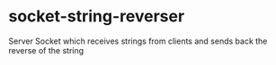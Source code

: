 # socket-string-reverser
Server Socket which receives strings from clients and sends back the reverse of the string
